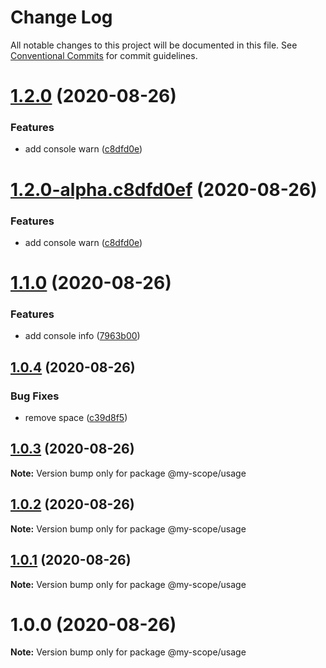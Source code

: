 # Change Log

All notable changes to this project will be documented in this file.
See [Conventional Commits](https://conventionalcommits.org) for commit guidelines.

<a name="1.2.0"></a>
# [1.2.0](https://github.com/Everettss/lerna-conventional-commits-example/compare/@my-scope/usage@1.1.0...@my-scope/usage@1.2.0) (2020-08-26)


### Features

* add console warn ([c8dfd0e](https://github.com/Everettss/lerna-conventional-commits-example/commit/c8dfd0e))




<a name="1.2.0-alpha.c8dfd0ef"></a>
# [1.2.0-alpha.c8dfd0ef](https://github.com/Everettss/lerna-conventional-commits-example/compare/@my-scope/usage@1.1.0...@my-scope/usage@1.2.0-alpha.c8dfd0ef) (2020-08-26)


### Features

* add console warn ([c8dfd0e](https://github.com/Everettss/lerna-conventional-commits-example/commit/c8dfd0e))




<a name="1.1.0"></a>
# [1.1.0](https://github.com/Everettss/lerna-conventional-commits-example/compare/@my-scope/usage@1.0.4...@my-scope/usage@1.1.0) (2020-08-26)


### Features

* add console info ([7963b00](https://github.com/Everettss/lerna-conventional-commits-example/commit/7963b00))




<a name="1.0.4"></a>
## [1.0.4](https://github.com/Everettss/lerna-conventional-commits-example/compare/@my-scope/usage@1.0.3...@my-scope/usage@1.0.4) (2020-08-26)


### Bug Fixes

* remove space ([c39d8f5](https://github.com/Everettss/lerna-conventional-commits-example/commit/c39d8f5))




<a name="1.0.3"></a>
## [1.0.3](https://github.com/Everettss/lerna-conventional-commits-example/compare/@my-scope/usage@1.0.2...@my-scope/usage@1.0.3) (2020-08-26)




**Note:** Version bump only for package @my-scope/usage

<a name="1.0.2"></a>
## [1.0.2](https://github.com/Everettss/lerna-conventional-commits-example/compare/@my-scope/usage@1.0.0...@my-scope/usage@1.0.2) (2020-08-26)




**Note:** Version bump only for package @my-scope/usage

<a name="1.0.1"></a>
## [1.0.1](https://github.com/Everettss/lerna-conventional-commits-example/compare/@my-scope/usage@1.0.0...@my-scope/usage@1.0.1) (2020-08-26)




**Note:** Version bump only for package @my-scope/usage

<a name="1.0.0"></a>
# 1.0.0 (2020-08-26)




**Note:** Version bump only for package @my-scope/usage
